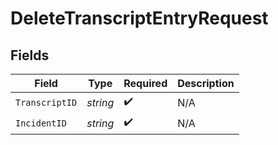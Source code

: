 # DeleteTranscriptEntryRequest


## Fields

| Field              | Type               | Required           | Description        |
| ------------------ | ------------------ | ------------------ | ------------------ |
| `TranscriptID`     | *string*           | :heavy_check_mark: | N/A                |
| `IncidentID`       | *string*           | :heavy_check_mark: | N/A                |